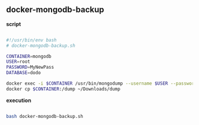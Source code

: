 ## docker-mongodb-backup

**script**
```bash

#!/usr/bin/env bash
# docker-mongodb-backup.sh

CONTAINER=mongodb
USER=root
PASSWORD=MyNewPass
DATABASE=dodo

docker exec -i $CONTAINER /usr/bin/mongodump --username $USER --password $PASSWORD --authenticationDatabase admin --db $DATABASE --out /dump
docker cp $CONTAINER:/dump ~/Downloads/dump
```

**execution**
```bash

bash docker-mongodb-backup.sh

```
